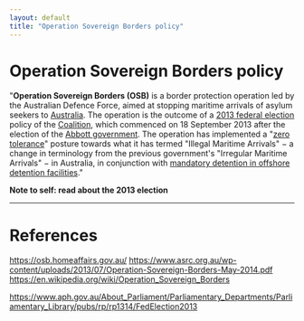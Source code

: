 ```yaml
---
layout: default
title: "Operation Sovereign Borders policy"
---
```



# Operation Sovereign Borders policy


"**Operation Sovereign Borders (OSB)** is a border protection operation led by the Australian Defence Force, aimed at stopping maritime arrivals of asylum seekers to [Australia](https://en.wikipedia.org/wiki/Australia "Australia"). The operation is the outcome of a [2013 federal election](https://en.wikipedia.org/wiki/2013_Australian_federal_election "2013 Australian federal election") policy of the [Coalition](https://en.wikipedia.org/wiki/Coalition_(Australia) "Coalition (Australia)"), which commenced on 18 September 2013 after the election of the [Abbott government](https://en.wikipedia.org/wiki/Abbott_government "Abbott government"). The operation has implemented a "[zero tolerance](https://en.wikipedia.org/wiki/Zero_tolerance "Zero tolerance")" posture towards what it has termed "Illegal Maritime Arrivals" − a change in terminology from the previous government's "Irregular Maritime Arrivals" − in Australia, in conjunction with [mandatory detention in offshore detention facilities](https://en.wikipedia.org/wiki/Australian_immigration_detention_facilities#Pacific_Solution_facilities "Australian immigration detention facilities")."


**Note to self: read about the 2013 election**


---

# References


https://osb.homeaffairs.gov.au/
https://www.asrc.org.au/wp-content/uploads/2013/07/Operation-Sovereign-Borders-May-2014.pdf
https://en.wikipedia.org/wiki/Operation_Sovereign_Borders

https://www.aph.gov.au/About_Parliament/Parliamentary_Departments/Parliamentary_Library/pubs/rp/rp1314/FedElection2013